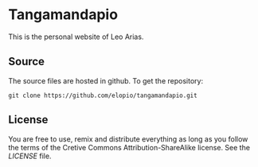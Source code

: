 # Tangamandapio

This is the personal website of Leo Arias.

## Source

The source files are hosted in github. To get the repository:

    git clone https://github.com/elopio/tangamandapio.git

## License

You are free to use, remix and distribute everything as long as you follow the
terms of the Cretive Commons Attribution-ShareAlike license. See the _LICENSE_
file.
